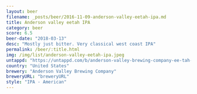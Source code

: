 ```yaml
---
layout: beer
filename: _posts/beer/2016-11-09-anderson-valley-eetah-ipa.md
title: Anderson valley eetah IPA
category: beer
score: 6.5
beer-date: "2018-03-13"
desc: "Mostly just bitter. Very classical west coast IPA"
permalink: /beer/:title.html
img: /img/list/anderson-valley-eetah-ipa.jpeg
untappd: "https://untappd.com/b/anderson-valley-brewing-company-ee-tah-ipa-/1677016"
country: "United States"
brewery: "Anderson Valley Brewing Company"
breweryURL: "breweryURL"
style: "IPA - American"
---
```

